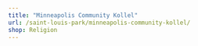 ```yaml
---
title: "Minneapolis Community Kollel"
url: /saint-louis-park/minneapolis-community-kollel/
shop: Religion
---
```

